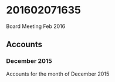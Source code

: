 # 201602071635
Board Meeting Feb 2016
## Accounts
### December 2015
Accounts for the month of December 2015
